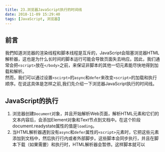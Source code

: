 ```yaml
---
title: 23.浏览器JavaScript执行的时间线
date: 2018-11-09 15:29:40
tags: [JavaScript, 浏览器]
---
```


## 前言
我們知道浏览器的渲染线程和脚本线程是互斥的，JavaScript会阻塞浏览器HTML解析器，这也是为什么长时间的脚本运行可能会导致页面失去响应。因此，我们通常会把`<script>`放在`</body>`之前，来保证非脚本的其他一切元素能尽快地得到加载和解析。  
然而，我们可以通过设置`<scirpt>`的`async`和`defer`来改变`<script>`的加载和执行顺序。在说这具体是怎样之前,我们先介绍一下浏览器JavaScript执行的时间线。

## JavaScript的执行
1. 浏览器创建`Document`对象，并且开始解析Web页面，解析HTML元素和它们的文本内容后，会添加Element对象和Text节点到文档中。在这个阶段document.readystate属性的值是`loading`。
2. 当HTML解析器遇到没有`async`和`defer`属性的`<script>`元素时，它把这些元素添加到文档中，然后执行行内或者外部脚步。这些脚本会同步执行，并且在脚本下载（如果需要）和执行时，HTML解析器会暂停。这样脚本就可以

